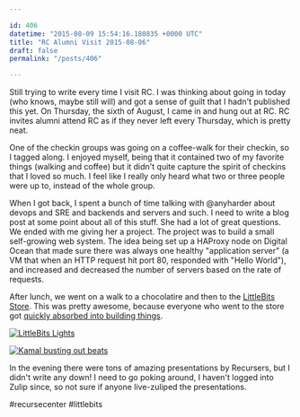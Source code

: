 ```yaml
---

id: 406
datetime: "2015-08-09 15:54:16.180835 +0000 UTC"
title: "RC Alumni Visit 2015-08-06"
draft: false
permalink: "/posts/406"

---
```


Still trying to write every time I visit RC. I was thinking about going in today (who knows, maybe still will) and got a sense of guilt that I hadn't published this yet. On Thursday, the sixth of August, I came in and hung out at RC. RC invites alumni attend RC as if they never left every Thursday, which is pretty neat.

One of the checkin groups was going on a coffee-walk for their checkin, so I tagged along. I enjoyed myself, being that it contained two of my favorite things (walking and coffee) but it didn't quite capture the spirit of checkins that I loved so much. I feel like I really only heard what two or three people were up to, instead of the whole group.

When I got back, I spent a bunch of time talking with @anyharder about devops and SRE and backends and servers and such. I need to write a blog post at some point about all of this stuff. She had a lot of great questions. We ended with me giving her a project. The project was to build a small self-growing web system. The idea being set up a HAProxy node on Digital Ocean that made sure there was always one healthy "application server" (a VM that when an HTTP request hit port 80, responded with "Hello World"), and increased and decreased the number of servers based on the rate of requests.

After lunch, we went on a walk to a chocolatire and then to the [LittleBits Store](http://www.techtimes.com/articles/69829/20150717/littlebits-set-open-first-retail-store-soho-month.htm). This was pretty awesome, because everyone who went to the store got [quickly absorbed into building things](https://youtu.be/cDBzCxJAbRw).

<a data-flickr-embed="true" href="https://www.flickr.com/photos/icco/20388805411/in/datetaken-public/" title="LittleBits Lights"><img src="https://farm1.staticflickr.com/535/20388805411_fea7126d2c_b.jpg" alt="LittleBits Lights"></a><script async src="//embedr.flickr.com/assets/client-code.js" charset="utf-8"></script>

<a data-flickr-embed="true" href="https://www.flickr.com/photos/icco/19759987514/in/datetaken-public/" title="Kamal busting out beats"><img src="https://farm1.staticflickr.com/498/19759987514_f9bfbc3002_b.jpg" alt="Kamal busting out beats"></a><script async src="//embedr.flickr.com/assets/client-code.js" charset="utf-8"></script>

In the evening there were tons of amazing presentations by Recursers, but I didn't write any down! I need to go poking around, I haven't logged into Zulip since, so not sure if anyone live-zuliped the presentations.

#recursecenter #littlebits
